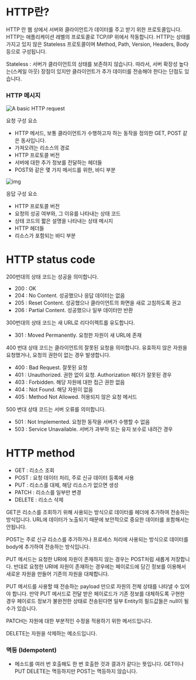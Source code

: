 # HTTP란?

HTTP 란 웹 상에서 서버와 클라이언트가 데이터를 주고 받기 위한 프로토콜입니다. HTTP는 애플리케이션 레벨의 프로토콜로 TCP/IP 위에서 작동합니다. HTTP는 상태를 가지고 있지 않은 Stateless 프로토콜이며 Method, Path, Version, Headers, Body 등으로 구성됩니다.



Stateless : 서버가 클라이언트의 상태를 보존하지 않습니다. 따라서, 서버 확장성 높다는(스케일 아웃) 장점이 있지만 클라이언트가 추가 데이터를 전송해야 한다는 단점도 있습니다.



### HTTP 메시지



![A basic HTTP request](https://mdn.mozillademos.org/files/13687/HTTP_Request.png)

요청 구성 요소

- HTTP 메서드, 보통 클라이언트가 수행하고자 하는 동작을 정의한 GET, POST 같은 동사입니다.
- 가져오려는 리소스의 경로
- HTTP 프로토콜 버전
- 서버에 대한 추가 정보를 전달하는 헤더들
- POST와 같은 몇 가지 메서드를 위한, 바디 부분



![img](https://mdn.mozillademos.org/files/13691/HTTP_Response.png)

응답 구성 요소

- HTTP 프로토콜 버전
- 요청의 성공 여부와, 그 이유를 나타내는 상태 코드
- 상태 코드의 짧은 설명을 나타내는 상태 메시지
- HTTP 헤더들
- 리소스가 포함되는 바디 부분



# HTTP status code

200번대의 상태 코드는 성공을 의미합니다.

- 200 : OK
- 204 : No Content. 성공했으나 응답 데이터는 없음
- 205 : Reset Content. 성공했으나 클라이언트의 화면을 새로 고침하도록 권고
- 206 : Partial Content. 성공했으나 일부 데이터만 반환



300번대의 상태 코드는 새 URL로 리다이렉트를 유도합니다.

- 301 : Moved Permanently. 요청한 자원이 새 URL에 존재



400 번대 상태 코드는 클라이언트의 잘못된 요청을 의미합니다. 유효하지 않은 자원을 요청했거나, 요청의 권한이 없는 경우 발생합니다.

- 400 : Bad Request. 잘못된 요청
- 401 : Unauthorized. 권한 없이 요청. Authorization 헤더가 잘못된 경우
- 403 : Forbidden. 해당 자원에 대한 접근 권한 없음
- 404 : Not Found. 해당 자원이 없음
- 405 : Method Not Allowed. 허용되지 않은 요청 메서드



500 번대 상태 코드는 서버 오류를 의미합니다.

- 501 : Not Implemented. 요청한 동작을 서버가 수행할 수 없음
- 503 : Service Unavailable. 서버가 과부하 또는 유지 보수로 내려간 경우



# HTTP method

- GET : 리소스 조회
- POST : 요청 데이터 처리, 주로 신규 데이터 등록에 사용
- PUT : 리소스를 대체, 해당 리소스가 없으면 생성
- PATCH : 리소스를 일부만 변경
- DELETE : 리소스 삭제



GET은 리소스를 조회하기 위해 사용되는 방식으로 데이터를 헤더에 추가하여 전송하는 방식입니다. URL에 데이터가 노출되기 때문에 보안적으로 중요한 데이터를 포함해서는 안됩니다. 



POST는 주로 신규 리소스를 추가하거나 프로세스 처리에 사용되는 방식으로 데이터를 body에 추가하여 전송하는 방식입니다.



PUT 메서드는 요청한 URI에 자원이 존재하지 않는 경우는 POST처럼 새롭게 저장합니다. 반대로 요청한 URI에 자원이 존재하는 경우에는 페이로드에 담긴 정보를 이용해서 새로운 자원을 만들어 기존의 자원을 대체합니다.

PUT 메서드를 사용할 때 전송하는 payload 만으로 자원의 전체 상태를 나타낼 수 있어야 합니다. 만약 PUT 메서드로 전달 받은 페이로드가 기존 정보를 대체하도록 구현한 경우 페이로드 정보가 불완전한 상태로 전송된다면 일부 Entity의 필드값들은 null이 될 수가 있습니다.



PATCH는 자원에 대한 부분적인 수정을 적용하기 위한 메서드입니다. 



DELETE는 자원을 삭제하는 메소드입니다.



### 멱등 (Idempotent)

- 메소드를 여러 번 호출해도 한 번 호출한 것과 결과가 같다는 뜻입니다. GET이나 PUT DELETE는 멱등하지만 POST는 멱등하지 않습니다.


